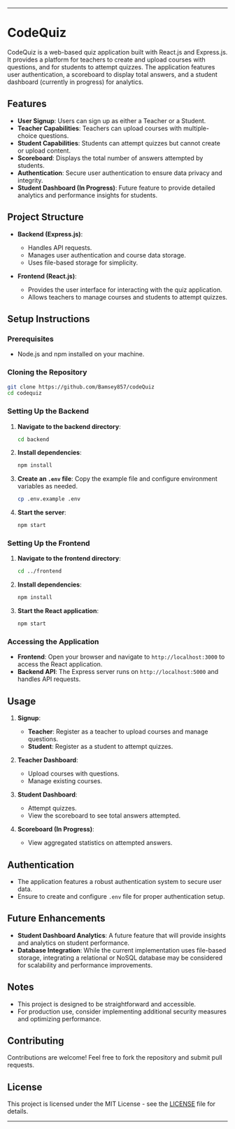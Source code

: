 
---

# CodeQuiz

CodeQuiz is a web-based quiz application built with React.js and Express.js. It provides a platform for teachers to create and upload courses with questions, and for students to attempt quizzes. The application features user authentication, a scoreboard to display total answers, and a student dashboard (currently in progress) for analytics.

## Features

- **User Signup**: Users can sign up as either a Teacher or a Student.
- **Teacher Capabilities**: Teachers can upload courses with multiple-choice questions.
- **Student Capabilities**: Students can attempt quizzes but cannot create or upload content.
- **Scoreboard**: Displays the total number of answers attempted by students.
- **Authentication**: Secure user authentication to ensure data privacy and integrity.
- **Student Dashboard (In Progress)**: Future feature to provide detailed analytics and performance insights for students.

## Project Structure

- **Backend (Express.js)**:
  - Handles API requests.
  - Manages user authentication and course data storage.
  - Uses file-based storage for simplicity.

- **Frontend (React.js)**:
  - Provides the user interface for interacting with the quiz application.
  - Allows teachers to manage courses and students to attempt quizzes.

## Setup Instructions

### Prerequisites

- Node.js and npm installed on your machine.

### Cloning the Repository

```bash
git clone https://github.com/Bamsey857/codeQuiz
cd codequiz
```

### Setting Up the Backend

1. **Navigate to the backend directory**:
   ```bash
   cd backend
   ```

2. **Install dependencies**:
   ```bash
   npm install
   ```

3. **Create an `.env` file**:
   Copy the example file and configure environment variables as needed.
   ```bash
   cp .env.example .env
   ```

4. **Start the server**:
   ```bash
   npm start
   ```

### Setting Up the Frontend

1. **Navigate to the frontend directory**:
   ```bash
   cd ../frontend
   ```

2. **Install dependencies**:
   ```bash
   npm install
   ```

3. **Start the React application**:
   ```bash
   npm start
   ```

### Accessing the Application

- **Frontend**: Open your browser and navigate to `http://localhost:3000` to access the React application.
- **Backend API**: The Express server runs on `http://localhost:5000` and handles API requests.

## Usage

1. **Signup**: 
   - **Teacher**: Register as a teacher to upload courses and manage questions.
   - **Student**: Register as a student to attempt quizzes.

2. **Teacher Dashboard**: 
   - Upload courses with questions.
   - Manage existing courses.

3. **Student Dashboard**:
   - Attempt quizzes.
   - View the scoreboard to see total answers attempted.

4. **Scoreboard (In Progress)**:
   - View aggregated statistics on attempted answers.

## Authentication

- The application features a robust authentication system to secure user data.
- Ensure to create and configure `.env` file for proper authentication setup.

## Future Enhancements

- **Student Dashboard Analytics**: A future feature that will provide insights and analytics on student performance.
- **Database Integration**: While the current implementation uses file-based storage, integrating a relational or NoSQL database may be considered for scalability and performance improvements.

## Notes

- This project is designed to be straightforward and accessible.
- For production use, consider implementing additional security measures and optimizing performance.

## Contributing

Contributions are welcome! Feel free to fork the repository and submit pull requests.

## License

This project is licensed under the MIT License - see the [LICENSE](LICENSE) file for details.

---